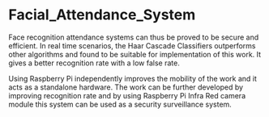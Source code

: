 # Facial_Attendance_System

Face recognition attendance systems can thus be proved to be secure and efficient. In real time scenarios, the Haar Cascade Classifiers outperforms other algorithms and 
found to be suitable for implementation of this work. 
It gives a better recognition rate with a low false rate. 
 
Using Raspberry Pi independently improves the mobility of 
the work and it acts as a standalone hardware.
The work can be further developed by improving 
recognition rate and by using Raspberry Pi Infra Red camera module this system can be used as a security surveillance system.
